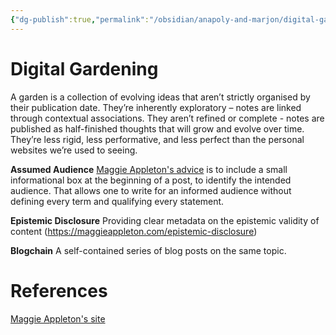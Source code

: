 ```yaml
---
{"dg-publish":true,"permalink":"/obsidian/anapoly-and-marjon/digital-gardening/","created":"2025-07-13T15:31:37.838+01:00","updated":"2025-08-11T23:01:22.698+01:00"}
---
```


# Digital Gardening
A garden is a collection of evolving ideas that aren’t strictly organised by their publication date. They’re inherently exploratory – notes are linked through contextual associations. They aren’t refined or complete - notes are published as half-finished thoughts that will grow and evolve over time. They’re less rigid, less performative, and less perfect than the personal websites we’re used to seeing.

**Assumed Audience** [Maggie Appleton's advice](https://maggieappleton.com/assumed-audience) is to include a small informational box at the beginning of a post, to identify the intended audience. That allows one to write for an informed audience without defining every term and qualifying every statement.

**Epistemic Disclosure** Providing clear metadata on the epistemic validity of content (https://maggieappleton.com/epistemic-disclosure)

**Blogchain** A self-contained series of blog posts on the same topic. 

# References 
[Maggie Appleton's site](https://maggieappleton.com/)


